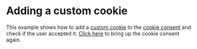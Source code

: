 # Adding a custom cookie

This example shows how to add a [custom cookie] to the [cookie consent] and
check if the user accepted it. [Click here] to bring up the cookie consent again.

  [custom cookie]: https://squidfunk.github.io/mkdocs-material/setup/ensuring-data-privacy/#custom-cookies
  [cookie consent]: https://squidfunk.github.io/mkdocs-material/setup/ensuring-data-privacy/#cookie-consent
  [Click here]: #__consent
